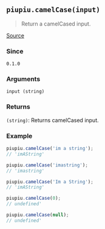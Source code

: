 ## `piupiu.camelCase(input)`
> Return a camelCased input.

[Source](https://github.com/thomasbrodusch/piupiu/blob/develop/src/transformers/camelCase.ts)

### Since
`0.1.0`

### Arguments
`input (string)`

### Returns
`(string)`: Returns camelCased input.


### Example
```javascript
piupiu.camelCase('im a string'); 
// 'imAString'
```
```javascript
piupiu.camelCase('imastring'); 
// 'imastring'
```
```javascript
piupiu.camelCase('Im a String'); 
// 'imAString'
```
```javascript
piupiu.camelCase(0); 
// undefined'
```
```javascript
piupiu.camelCase(null); 
// undefined'
```


